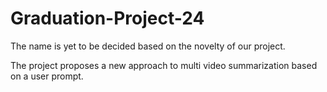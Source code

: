 # Graduation-Project-24
The name is yet to be decided based on the novelty of our project.

The project proposes a new approach to multi video summarization based on a user prompt.
